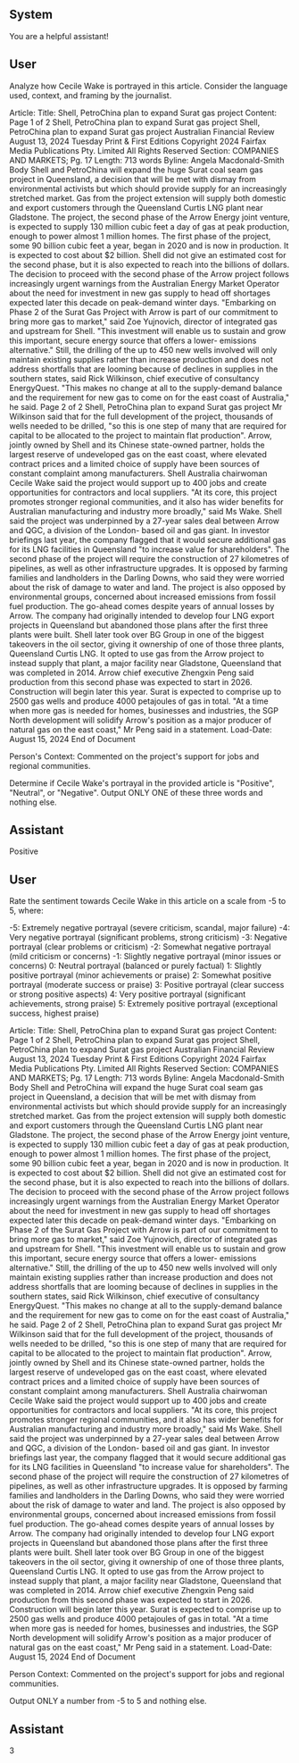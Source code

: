 ## System

You are a helpful assistant!

## User


Analyze how Cecile Wake is portrayed in this article. Consider the language used, context, and framing by the journalist.

Article:
Title: Shell, PetroChina plan to expand Surat gas project
Content: Page 1 of 2
Shell, PetroChina plan to expand Surat gas project
Shell, PetroChina plan to expand Surat gas project
Australian Financial Review
August 13, 2024 Tuesday
Print & First Editions
Copyright 2024 Fairfax Media Publications Pty. Limited All Rights Reserved
Section: COMPANIES AND MARKETS; Pg. 17
Length: 713 words
Byline: Angela Macdonald-Smith
Body
Shell and PetroChina will expand the huge Surat coal seam gas project in Queensland, a decision that will be met 
with dismay from environmental activists but which should provide supply for an increasingly stretched market.
Gas from the project extension will supply both domestic and export customers through the Queensland Curtis LNG 
plant near Gladstone.
The project, the second phase of the Arrow Energy joint venture, is expected to supply 130 million cubic feet a day 
of gas at peak production, enough to power almost 1 million homes.
The first phase of the project, some 90 billion cubic feet a year, began in 2020 and is now in production. It is 
expected to cost about $2 billion. Shell did not give an estimated cost for the second phase, but it is also expected 
to reach into the billions of dollars.
The decision to proceed with the second phase of the Arrow project follows increasingly urgent warnings from the 
Australian Energy Market Operator about the need for investment in new gas supply to head off shortages 
expected later this decade on peak-demand winter days.
"Embarking on Phase 2 of the Surat Gas Project with Arrow is part of our commitment to bring more gas to 
market," said Zoe Yujnovich, director of integrated gas and upstream for Shell.
"This investment will enable us to sustain and grow this important, secure energy source that offers a lower-
emissions alternative."
Still, the drilling of the up to 450 new wells involved will only maintain existing supplies rather than increase 
production and does not address shortfalls that are looming because of declines in supplies in the southern states, 
said Rick Wilkinson, chief executive of consultancy EnergyQuest.
"This makes no change at all to the supply-demand balance and the requirement for new gas to come on for the 
east coast of Australia," he said.
Page 2 of 2
Shell, PetroChina plan to expand Surat gas project
Mr Wilkinson said that for the full development of the project, thousands of wells needed to be drilled, "so this is one 
step of many that are required for capital to be allocated to the project to maintain flat production".
Arrow, jointly owned by Shell and its Chinese state-owned partner, holds the largest reserve of undeveloped gas 
on the east coast, where elevated contract prices and a limited choice of supply have been sources of constant 
complaint among manufacturers.
Shell Australia chairwoman Cecile Wake said the project would support up to 400 jobs and create opportunities for 
contractors and local suppliers.
"At its core, this project promotes stronger regional communities, and it also has wider benefits for Australian 
manufacturing and industry more broadly," said Ms Wake.
Shell said the project was underpinned by a 27-year sales deal between Arrow and QGC, a division of the London-
based oil and gas giant. In investor briefings last year, the company flagged that it would secure additional gas for 
its LNG facilities in Queensland "to increase value for shareholders". The second phase of the project will require 
the construction of 27 kilometres of pipelines, as well as other infrastructure upgrades.
It is opposed by farming families and landholders in the Darling Downs, who said they were worried about the risk 
of damage to water and land. The project is also opposed by environmental groups, concerned about increased 
emissions from fossil fuel production.
The go-ahead comes despite years of annual losses by Arrow. The company had originally intended to develop four 
LNG export projects in Queensland but abandoned those plans after the first three plants were built.
Shell later took over BG Group in one of the biggest takeovers in the oil sector, giving it ownership of one of those 
three plants, Queensland Curtis LNG.
It opted to use gas from the Arrow project to instead supply that plant, a major facility near Gladstone, Queensland 
that was completed in 2014.
Arrow chief executive Zhengxin Peng said production from this second phase was expected to start in 2026. 
Construction will begin later this year. Surat is expected to comprise up to 2500 gas wells and produce 4000 
petajoules of gas in total.
"At a time when more gas is needed for homes, businesses and industries, the SGP North development will solidify 
Arrow's position as a major producer of natural gas on the east coast," Mr Peng said in a statement.
Load-Date: August 15, 2024
End of Document

Person's Context: Commented on the project's support for jobs and regional communities.

Determine if Cecile Wake's portrayal in the provided article is "Positive", "Neutral", or "Negative".
Output ONLY ONE of these three words and nothing else.


## Assistant

Positive

## User


Rate the sentiment towards Cecile Wake in this article on a scale from -5 to 5, where:

-5: Extremely negative portrayal (severe criticism, scandal, major failure)
-4: Very negative portrayal (significant problems, strong criticism)
-3: Negative portrayal (clear problems or criticism)
-2: Somewhat negative portrayal (mild criticism or concerns)
-1: Slightly negative portrayal (minor issues or concerns)
0: Neutral portrayal (balanced or purely factual)
1: Slightly positive portrayal (minor achievements or praise)
2: Somewhat positive portrayal (moderate success or praise)
3: Positive portrayal (clear success or strong positive aspects)
4: Very positive portrayal (significant achievements, strong praise)
5: Extremely positive portrayal (exceptional success, highest praise)

Article:
Title: Shell, PetroChina plan to expand Surat gas project
Content: Page 1 of 2
Shell, PetroChina plan to expand Surat gas project
Shell, PetroChina plan to expand Surat gas project
Australian Financial Review
August 13, 2024 Tuesday
Print & First Editions
Copyright 2024 Fairfax Media Publications Pty. Limited All Rights Reserved
Section: COMPANIES AND MARKETS; Pg. 17
Length: 713 words
Byline: Angela Macdonald-Smith
Body
Shell and PetroChina will expand the huge Surat coal seam gas project in Queensland, a decision that will be met 
with dismay from environmental activists but which should provide supply for an increasingly stretched market.
Gas from the project extension will supply both domestic and export customers through the Queensland Curtis LNG 
plant near Gladstone.
The project, the second phase of the Arrow Energy joint venture, is expected to supply 130 million cubic feet a day 
of gas at peak production, enough to power almost 1 million homes.
The first phase of the project, some 90 billion cubic feet a year, began in 2020 and is now in production. It is 
expected to cost about $2 billion. Shell did not give an estimated cost for the second phase, but it is also expected 
to reach into the billions of dollars.
The decision to proceed with the second phase of the Arrow project follows increasingly urgent warnings from the 
Australian Energy Market Operator about the need for investment in new gas supply to head off shortages 
expected later this decade on peak-demand winter days.
"Embarking on Phase 2 of the Surat Gas Project with Arrow is part of our commitment to bring more gas to 
market," said Zoe Yujnovich, director of integrated gas and upstream for Shell.
"This investment will enable us to sustain and grow this important, secure energy source that offers a lower-
emissions alternative."
Still, the drilling of the up to 450 new wells involved will only maintain existing supplies rather than increase 
production and does not address shortfalls that are looming because of declines in supplies in the southern states, 
said Rick Wilkinson, chief executive of consultancy EnergyQuest.
"This makes no change at all to the supply-demand balance and the requirement for new gas to come on for the 
east coast of Australia," he said.
Page 2 of 2
Shell, PetroChina plan to expand Surat gas project
Mr Wilkinson said that for the full development of the project, thousands of wells needed to be drilled, "so this is one 
step of many that are required for capital to be allocated to the project to maintain flat production".
Arrow, jointly owned by Shell and its Chinese state-owned partner, holds the largest reserve of undeveloped gas 
on the east coast, where elevated contract prices and a limited choice of supply have been sources of constant 
complaint among manufacturers.
Shell Australia chairwoman Cecile Wake said the project would support up to 400 jobs and create opportunities for 
contractors and local suppliers.
"At its core, this project promotes stronger regional communities, and it also has wider benefits for Australian 
manufacturing and industry more broadly," said Ms Wake.
Shell said the project was underpinned by a 27-year sales deal between Arrow and QGC, a division of the London-
based oil and gas giant. In investor briefings last year, the company flagged that it would secure additional gas for 
its LNG facilities in Queensland "to increase value for shareholders". The second phase of the project will require 
the construction of 27 kilometres of pipelines, as well as other infrastructure upgrades.
It is opposed by farming families and landholders in the Darling Downs, who said they were worried about the risk 
of damage to water and land. The project is also opposed by environmental groups, concerned about increased 
emissions from fossil fuel production.
The go-ahead comes despite years of annual losses by Arrow. The company had originally intended to develop four 
LNG export projects in Queensland but abandoned those plans after the first three plants were built.
Shell later took over BG Group in one of the biggest takeovers in the oil sector, giving it ownership of one of those 
three plants, Queensland Curtis LNG.
It opted to use gas from the Arrow project to instead supply that plant, a major facility near Gladstone, Queensland 
that was completed in 2014.
Arrow chief executive Zhengxin Peng said production from this second phase was expected to start in 2026. 
Construction will begin later this year. Surat is expected to comprise up to 2500 gas wells and produce 4000 
petajoules of gas in total.
"At a time when more gas is needed for homes, businesses and industries, the SGP North development will solidify 
Arrow's position as a major producer of natural gas on the east coast," Mr Peng said in a statement.
Load-Date: August 15, 2024
End of Document

Person Context: Commented on the project's support for jobs and regional communities.

Output ONLY a number from -5 to 5 and nothing else.


## Assistant

3

